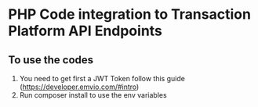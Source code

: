 # PHP Code integration to Transaction Platform API Endpoints

## To use the codes
1. You need to get first a JWT Token follow this guide (https://developer.emvio.com/#intro)
2. Run composer install to use the env variables
